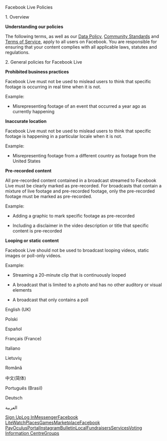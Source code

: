 Facebook Live Policies

1\. Overview

**Understanding our policies**

The following terms, as well as our [Data Policy](https://www.facebook.com/about/privacy/), [Community Standards](https://www.facebook.com/communitystandards/) and [Terms of Service](https://www.facebook.com/legal/terms), apply to all users on Facebook. You are responsible for ensuring that your content complies with all applicable laws, statutes and regulations.

2\. General policies for Facebook Live

**Prohibited business practices**

Facebook Live must not be used to mislead users to think that specific footage is occurring in real time when it is not.

Example:

*   Misrepresenting footage of an event that occurred a year ago as currently happening

**Inaccurate location**

Facebook Live must not be used to mislead users to think that specific footage is happening in a particular locale when it is not.

Example:

*   Misrepresenting footage from a different country as footage from the United States

**Pre-recorded content**

All pre-recorded content contained in a broadcast streamed to Facebook Live must be clearly marked as pre-recorded. For broadcasts that contain a mixture of live footage and pre-recorded footage, only the pre-recorded footage must be marked as pre-recorded.

Example:

*   Adding a graphic to mark specific footage as pre-recorded

*   Including a disclaimer in the video description or title that specific content is pre-recorded

**Looping or static content**

Facebook Live should not be used to broadcast looping videos, static images or poll-only videos.

Example:

*   Streaming a 20-minute clip that is continuously looped

*   A broadcast that is limited to a photo and has no other auditory or visual elements

*   A broadcast that only contains a poll

English (UK)

Polski

Español

Français (France)

Italiano

Lietuvių

Română

中文(简体)

Português (Brasil)

Deutsch

العربية

[Sign Up](https://www.facebook.com/reg/)[Log In](https://www.facebook.com/login/)[Messenger](https://l.facebook.com/l.php?u=https%3A%2F%2Fmessenger.com%2F&h=AT38gKL1l5MIMdy5-Eo1PfzNFp_-O_SuMr7XMf6yMa52Li-h8hvOKFN7WRf0g7syPfgYAaL4B1FvqFbHyjbw32gxJJ2FKFdwQye2XUKziAlsUI4qSHcdbaN7sYOv90V5mMYjDPRwW_8LT4xx8gU7o2H8rM4COTp6L1IhAA)[Facebook Lite](https://www.facebook.com/lite/)[Watch](https://en-gb.facebook.com/watch/)[Places](https://www.facebook.com/places/)[Games](https://www.facebook.com/games/)[Marketplace](https://www.facebook.com/marketplace/)[Facebook Pay](https://pay.facebook.com/)[Oculus](https://l.facebook.com/l.php?u=https%3A%2F%2Fwww.oculus.com%2F&h=AT38gKL1l5MIMdy5-Eo1PfzNFp_-O_SuMr7XMf6yMa52Li-h8hvOKFN7WRf0g7syPfgYAaL4B1FvqFbHyjbw32gxJJ2FKFdwQye2XUKziAlsUI4qSHcdbaN7sYOv90V5mMYjDPRwW_8LT4xx8gU7o2H8rM4COTp6L1IhAA)[Portal](https://portal.facebook.com/)[Instagram](https://l.facebook.com/l.php?u=https%3A%2F%2Fwww.instagram.com%2F&h=AT38gKL1l5MIMdy5-Eo1PfzNFp_-O_SuMr7XMf6yMa52Li-h8hvOKFN7WRf0g7syPfgYAaL4B1FvqFbHyjbw32gxJJ2FKFdwQye2XUKziAlsUI4qSHcdbaN7sYOv90V5mMYjDPRwW_8LT4xx8gU7o2H8rM4COTp6L1IhAA)[Bulletin](https://www.bulletin.com/)[Local](https://www.facebook.com/local/lists/245019872666104/)[Fundraisers](https://www.facebook.com/fundraisers/)[Services](https://www.facebook.com/biz/directory/)[Voting Information Centre](https://www.facebook.com/votinginformationcenter/?entry_point=c2l0ZQ%3D%3D)[Groups](https://www.facebook.com/groups/explore/)